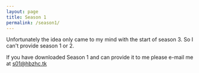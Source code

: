 ```yaml
---
layout: page
title: Season 1
permalink: /season1/
---
```


Unfortunately the idea only came to my mind with the start of season 3. So I can't provide season 1 or 2.

If you have downloaded Season 1 and can provide it to me please e-mail me at [s01@hbzhc.tk](mailto:s01@hbzhc.tk)